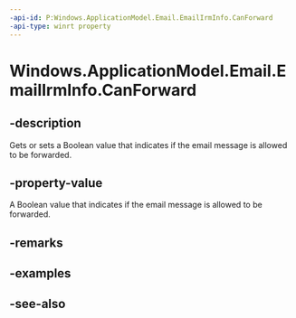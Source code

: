 ----api-id: P:Windows.ApplicationModel.Email.EmailIrmInfo.CanForward
-api-type: winrt property
---<!-- Property syntaxpublic bool CanForward { get;  set; }--># Windows.ApplicationModel.Email.EmailIrmInfo.CanForward## -descriptionGets or sets a Boolean value that indicates if the email message is allowed to be forwarded.## -property-valueA Boolean value that indicates if the email message is allowed to be forwarded.## -remarks## -examples## -see-also